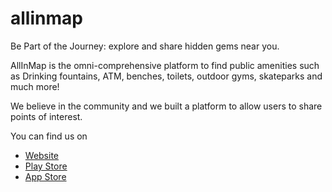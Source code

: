 # allinmap
Be Part of the Journey: explore and share hidden gems near you.

AllInMap is the omni-comprehensive platform to find public amenities such as Drinking fountains, ATM, benches, toilets, outdoor gyms, skateparks and much more!

We believe in the community and we built a platform to allow users to share points of interest.

You can find us on

- <a href="https://allinmap.app">Website</a>
- <a href="https://play.google.com/store/apps/details?id=com.anonymous.AllInMap">Play Store</a>
- <a href="https://apps.apple.com/it/app/allinmapp/id6739364773">App Store</a> 
